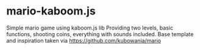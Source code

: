 # mario-kaboom.js
Simple mario game using kaboom.js lib
Providing two levels, basic functions, shooting coins, everything with sounds included.
Base template and inspiration taken via https://github.com/kubowania/mario
